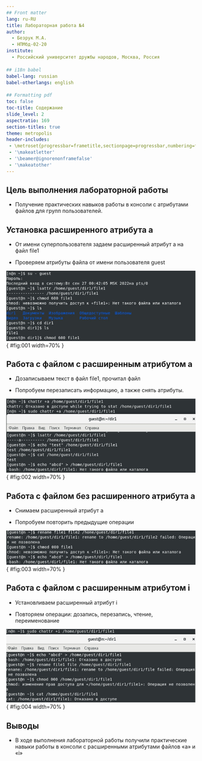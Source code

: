 ```yaml
---
## Front matter
lang: ru-RU
title: Лабораторная работа №4
author:
  - Безрук М.А.
  - НПМбд-02-20
institute:
  - Российский университет дружбы народов, Москва, Россия

## i18n babel
babel-lang: russian
babel-otherlangs: english

## Formatting pdf
toc: false
toc-title: Содержание
slide_level: 2
aspectratio: 169
section-titles: true
theme: metropolis
header-includes:
 - \metroset{progressbar=frametitle,sectionpage=progressbar,numbering=fraction}
 - '\makeatletter'
 - '\beamer@ignorenonframefalse'
 - '\makeatother'
---
```


## Цель выполнения лабораторной работы

- Получение практических навыков работы в консоли с атрибутами файлов для групп пользователей.


## Установка расширенного атрибута a

- От имени суперпользователя задаем расширенный атрибут a на файл file1

- Проверяем атрибуты файла от имени пользователя guest


![Добавление расширенногго атрибута](image/1.jpg){ #fig:001 width=70% }

## Работа с файлом с расширенным атрибутом a
- Дозаписываем текст в файл file1, прочитал файл

- Попробуем перезаписать информацию, а также снять атрибуты.

![Работа с файлом от имени пользователя guest](image/2.jpg){ #fig:002 width=70% }

## Работа с файлом без расширенного атрибута a

- Снимаем расширенный атрибут a

- Попробуем повторить предыдущие операции

![Повторение операций без расширенного атрибута](image/3.jpg){ #fig:003 width=70% }

## Работа с файлом с расширенным атрибутом i

- Установливаем расширенный атрибут i

- Повторяем операции: дозапись, перезапись, чтение, переименование

![Повторение операций с атрибутом](image/4.jpg){ #fig:004 width=70% }


## Выводы

- В ходе выполнения лабораторной работы получили практические навыки работы в консоли с расширенными атрибутами файлов «а» и «i»



